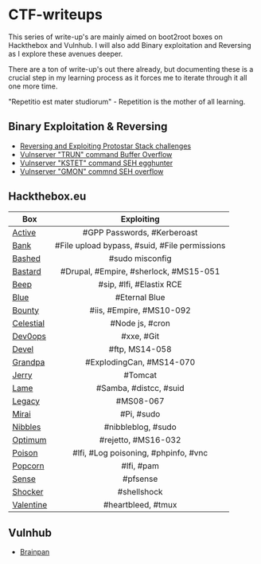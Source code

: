 # CTF-writeups

This series of write-up's are mainly aimed on boot2root boxes on Hackthebox and Vulnhub. I will also add Binary exploitation and Reversing as I explore these avenues deeper.

There are a ton of write-up's out there already, but documenting these is a crucial step in my learning process as it forces me to iterate through it all one more time. 

"Repetitio est mater studiorum" - Repetition is the mother of all learning.

## Binary Exploitation & Reversing

+ [Reversing and Exploiting Protostar Stack challenges](https://github.com/Bengman/CTF-writeups/blob/master/Binary_exploits/Protostar/Protostar_stack.md)
+ [Vulnserver "TRUN" command Buffer Overflow](https://github.com/Bengman/CTF-writeups/blob/master/Binary_exploits/vulnserver/vulnserver_trun_bof.py)
+ [Vulnserver "KSTET" command SEH egghunter](https://github.com/Bengman/CTF-writeups/blob/master/Binary_exploits/vulnserver/vulnserver_egghunter.py)
+ [Vulnserver "GMON" commnd SEH overflow](https://github.com/Bengman/CTF-writeups/blob/master/Binary_exploits/vulnserver/vulnserver_seh_overwrite.py)


## Hackthebox.eu

| Box            | Exploiting          
| ------------- |:-------------:|
| [Active](https://github.com/Bengman/CTF-writeups/blob/master/Hackthebox/active.md) | #GPP Passwords, #Kerberoast |
| [Bank](https://github.com/Bengman/CTF-writeups/blob/master/Hackthebox/bank.md) | #File upload bypass, #suid, #File permissions |
| [Bashed](https://github.com/Bengman/CTF-writeups/blob/master/Hackthebox/bashed.md) | #sudo misconfig |
| [Bastard](https://github.com/Bengman/CTF-writeups/blob/master/Hackthebox/bastard.md) | #Drupal, #Empire, #sherlock, #MS15-051 |
| [Beep](https://github.com/Bengman/CTF-writeups/blob/master/Hackthebox/beep.md) | #sip, #lfi, #Elastix RCE |
| [Blue](https://github.com/Bengman/CTF-writeups/blob/master/Hackthebox/blue.md) | #Eternal Blue |
| [Bounty](https://github.com/Bengman/CTF-writeups/blob/master/Hackthebox/bounty.md) | #iis, #Empire, #MS10-092 |
| [Celestial](https://github.com/Bengman/CTF-writeups/blob/master/Hackthebox/celestial.md) | #Node js, #cron |
| [Dev0ops](https://github.com/Bengman/CTF-writeups/blob/master/Hackthebox/dev0ops.md) | #xxe, #Git |
| [Devel](https://github.com/Bengman/CTF-writeups/blob/master/Hackthebox/devel.md) | #ftp, MS14-058 |
| [Grandpa](https://github.com/Bengman/CTF-writeups/blob/master/Hackthebox/grandpa.md) | #ExplodingCan, #MS14-070 |
| [Jerry](https://github.com/Bengman/CTF-writeups/blob/master/Hackthebox/jerry.md) | #Tomcat |
| [Lame](https://github.com/Bengman/CTF-writeups/blob/master/Hackthebox/lame.md) | #Samba, #distcc, #suid |
| [Legacy](https://github.com/Bengman/CTF-writeups/blob/master/Hackthebox/legacy.md) | #MS08-067 |
| [Mirai](https://github.com/Bengman/CTF-writeups/blob/master/Hackthebox/mirai.md) | #Pi, #sudo |
| [Nibbles](https://github.com/Bengman/CTF-writeups/blob/master/Hackthebox/nibbles.md) | #nibbleblog, #sudo |
| [Optimum](https://github.com/Bengman/CTF-writeups/blob/master/Hackthebox/optimum.md) | #rejetto, #MS16-032 |
| [Poison](https://github.com/Bengman/CTF-writeups/blob/master/Hackthebox/poison.md) | #lfi, #Log poisoning, #phpinfo, #vnc |
| [Popcorn](https://github.com/Bengman/CTF-writeups/blob/master/Hackthebox/popcorn.md) | #lfi, #pam |
| [Sense](https://github.com/Bengman/CTF-writeups/blob/master/Hackthebox/sense.md) | #pfsense |
| [Shocker](https://github.com/Bengman/CTF-writeups/blob/master/Hackthebox/shocker.md) | #shellshock |
| [Valentine](https://github.com/Bengman/CTF-writeups/blob/master/Hackthebox/valentine.md) | #heartbleed, #tmux |

## Vulnhub

+ [Brainpan](https://github.com/Bengman/CTF-writeups/blob/master/Vulnhub/brainpan_bof_exploit.py)
